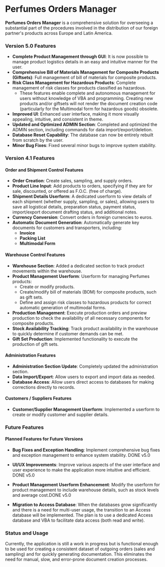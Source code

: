 # Perfumes Orders Manager

**Perfumes Orders Manager** is a comprehensive solution for overseeing a substantial part of the procedures involved in the distribution of our foreign partner's products across Europe and Latin America.

### Version 5.0 Features

- **Complete Product Management through GUI**: It is now possible to manage product logistics details in an easy and intuitive manner for the user.
- **Comprehensive Bill of Materials Management for Composite Products (Giftsets)**: Full management of bill of materials for composite products.
- **Risk Class Management for Hazardous Products**: Complete management of risk classes for products classified as hazardous.
  - These features enable complete and autonomous management for users without knowledge of VBA and programming. Creating new products and/or giftsets will not render the document creation code (particularly for the Multimodal form for hazardous goods) obsolete.
- **Improved UI**: Enhanced user interface, making it more visually appealing, intuitive, and consistent in theme.
- **Updated and Optimized ADMIN Section**: Completed and optimized the ADMIN section, including commands for data import/export/deletion.
- **Database Reset Capability**: The database can now be entirely rebuilt from scratch by the user.
- **Minor Bug Fixes**: Fixed several minor bugs to improve system stability.

### Version 4.1 Features

#### Order and Shipment Control Features

- **Order Creation**: Create sales, sampling, and supply orders.
- **Product Line Input**: Add products to orders, specifying if they are for sale, discounted, or offered as F.O.C. (free of charge).
- **Shipment Details Userform**: A dedicated userform to view details of each shipment (whether supply, sampling, or sales), allowing users to save all logistical details, preparation status, payment status, import/export document drafting status, and additional notes.
- **Currency Conversion**: Convert orders in foreign currencies to euros.
- **Automatic Document Generation**: Automatically generate key documents for customers and transporters, including:
  - **Invoice**
  - **Packing List**
  - **Multimodal Form**

#### Warehouse Control Features

- **Warehouse Section**: Added a dedicated section to track product movements within the warehouse.
- **Product Management Userform**: Userform for managing Perfumes products:
  - Create or modify products.
  - Create/modify bill of materials (BOM) for composite products, such as gift sets.
  - Define and assign risk classes to hazardous products for correct automatic generation of multimodal forms.
- **Production Management**: Execute production orders and preview production to check the availability of all necessary components for composite products.
- **Stock Availability Tracking**: Track product availability in the warehouse to quickly determine if customer demands can be met.
- **Gift Set Production**: Implemented functionality to execute the production of gift sets.

#### Administration Features

- **Administration Section Update**: Completely updated the administration section.
- **Data Import/Export**: Allow users to export and import data as needed.
- **Database Access**: Allow users direct access to databases for making corrections directly to records.

#### Customers / Suppliers Features

- **Customer/Supplier Management Userform**: Implemented a userform to create or modify customer and supplier details.

### Future Features

#### Planned Features for Future Versions

- **Bug Fixes and Exception Handling**: Implement comprehensive bug fixes and exception management to enhance system stability. DONE v5.0
- **UI/UX Improvements**: Improve various aspects of the user interface and user experience to make the application more intuitive and efficient. DONE v5.0
- **Product Management Userform Enhancement**: Modify the userform for product management to include warehouse details, such as stock levels and average cost.DONE v5.0

- **Migration to Access Database**: When the databases grow significantly and there is a need for multi-user usage, the transition to an Access database will be implemented. The plan is to use a dedicated Access database and VBA to facilitate data access (both read and write).

### Status and Usage

Currently, the application is still a work in progress but is functional enough to be used for creating a consistent dataset of outgoing orders (sales and sampling) and for quickly generating documentation. This eliminates the need for manual, slow, and error-prone document creation processes.

